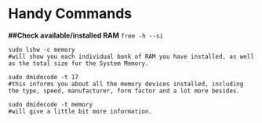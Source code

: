 # Handy Commands  

**##Check available/installed RAM** ```free -h --si```
```
sudo lshw -c memory 
#will show you each individual bank of RAM you have installed, as well as the total size for the System Memory.

sudo dmidecode -t 17
#this informs you about all the memory devices installed, including the type, speed, manufacturer, form factor and a lot more besides. 

sudo dmidecode -t memory 
#will give a little bit more information.

```
